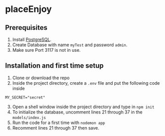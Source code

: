 # placeEnjoy

## Prerequisites

1. Install [PostgreSQL](https://www.postgresql.org/download/).
2. Create Database with name `myTest` and password `admin`.
3. Make sure Port 3117 is not in use.

## Installation and first time setup
1. Clone or download the repo
2. Inside the project directory, create a `.env` file and put the following code inside
```
MY_SECRET="secret"
```
3. Open a shell window inside the project directory and type in `npm init`
4. To initialize the database, uncomment lines 21 through 37 in the `models/index.js`
5. Run the code for a first time with `nodemon app`
6. Recomment lines 21 through 37 then save.